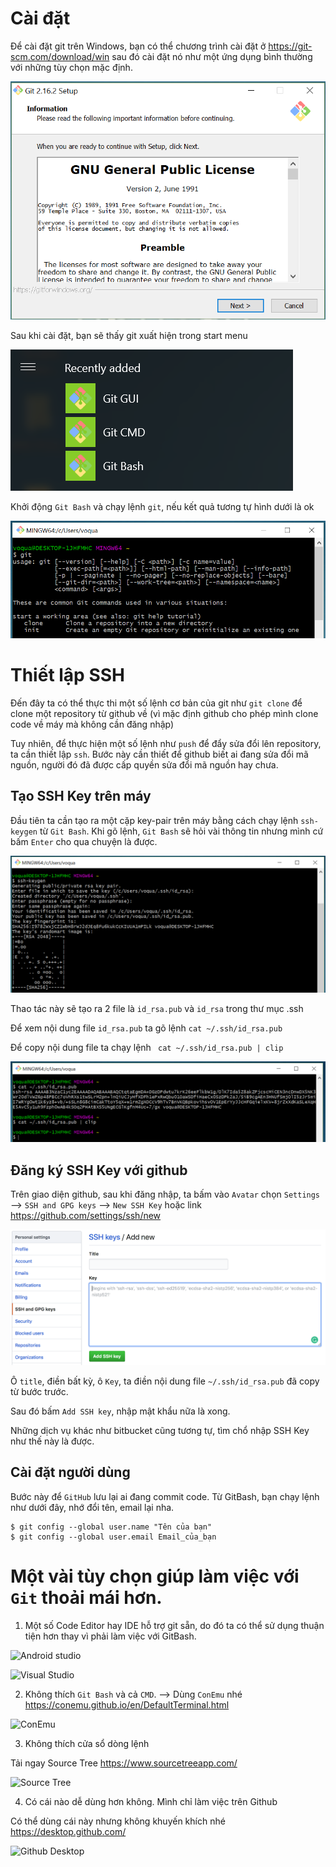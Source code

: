 # Cài đặt
Để cài đặt git trên Windows, bạn có thể chương trình cài đặt ở https://git-scm.com/download/win sau đó cài đặt nó như một ứng dụng bình thường với những tùy chọn mặc định.

![Setup](Images/setup1.png)

Sau khi cài đặt, bạn sẽ thấy git xuất hiện trong start menu

![Setup](Images/setup2.png)

Khởi động `Git Bash` và chạy lệnh `git`, nếu kết quả tương tự hình dưới là ok

![Setup](Images/setup3.png)

# Thiết lập SSH

Đến đây ta có thể thực thi một số lệnh cơ bản của git như `git clone` để clone một repository từ github về (vì mặc định github cho phép mình clone code về máy mà không cần đăng nhập)

Tuy nhiên, để thực hiện một số lệnh như `push` để đẩy sửa đổi lên repository, ta cần thiết lập `ssh`. Bước này cần thiết để github biết ai đang sửa đổi mã nguồn, người đó đã được cấp quyền sửa đổi mã nguồn hay chưa.

## Tạo SSH Key trên máy

Đầu tiên ta cần tạo ra một cặp key-pair trên máy bằng cách chạy lệnh `ssh-keygen` từ `Git Bash`. Khi gõ lệnh, `Git Bash` sẽ hỏi vài thông tin nhưng mình cứ bấm `Enter` cho qua chuyện là được.

![Setup](Images/setup4.png)

Thao tác này sẽ tạo ra 2 file là `id_rsa.pub` và `id_rsa` trong thư mục .ssh

Để xem nội dung file `id_rsa.pub` ta gõ lệnh  `cat ~/.ssh/id_rsa.pub`

Để copy nội dung file ta chạy lệnh ` cat ~/.ssh/id_rsa.pub | clip`

![Setup](Images/setup6.png)

## Đăng ký SSH Key với github

Trên giao diện github, sau khi đăng nhập, ta bấm vào `Avatar` chọn `Settings` --> `SSH and GPG keys` --> `New SSH Key` hoặc link https://github.com/settings/ssh/new

![Setup](Images/setup7.png)

Ô `title`, điền bất kỳ, ô `Key`, ta điền nội dung file `~/.ssh/id_rsa.pub` đã copy từ bước trước. 

Sau đó bấm `Add SSH key`, nhập mật khẩu nữa là xong.

Những dịch vụ khác như bitbucket cũng tương tự, tìm chổ nhập SSH Key như thế này là được.

## Cài đặt người dùng

Bước này để `GitHub` lưu lại ai đang commit code. Từ GitBash, bạn chạy lệnh như dưới đây, nhớ đổi tên, email lại nha.

```
$ git config --global user.name "Tên của bạn"
$ git config --global user.email Email_của_bạn
```

# Một vài tùy chọn giúp làm việc với `Git` thoải mái hơn.

1. Một số Code Editor hay IDE hỗ trợ git sẵn, do đó ta có thể sử dụng thuận tiện hơn thay vì phải làm việc với GitBash.

![Android studio](https://javapapers.com/wp-content/uploads/2015/07/GitCommit.jpg)

![Visual Studio](https://qph.fs.quoracdn.net/main-qimg-711c91f3f9dfb1621b8312213e5f38be)

2. Không thích `Git Bash` và cả `CMD`. 
--> Dùng `ConEmu` nhé https://conemu.github.io/en/DefaultTerminal.html

![ConEmu](https://conemu.github.io/img/ConEmu-Maximus5.png)

3. Không thích cửa sổ dòng lệnh

Tải ngay Source Tree https://www.sourcetreeapp.com/

![Source Tree](https://www.sourcetreeapp.com/dam/jcr:580c367b-c240-453d-aa18-c7ced44324f9/hero-mac-screenshot.png?cdnVersion=kq)

4. Có cái nào dễ dùng hơn không. Mình chỉ làm việc trên Github

Có thể dùng cái này nhưng không khuyến khích nhé https://desktop.github.com/

![Github Desktop](https://desktop.github.com/images/github-desktop-screenshot-mac.png)





